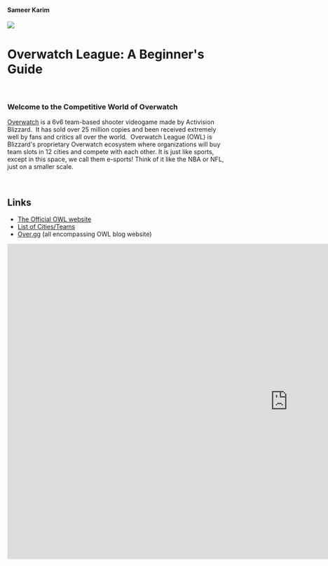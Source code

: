 <head>
  <h4>Sameer Karim</h4>
  <img src="https://cdn2.vox-cdn.com/thumbor/RShOAkEkGF_zSp0a4aMh3jOqpmQ=/0x1080/volume-assets.voxmedia.com/production/067e080d8cc7a3b23a5fc0effe0fef0f/vlcsnap-2016-11-04-14h34m55s401.png" />
  <h1>Overwatch League: A Beginner's Guide</h1>
  <h3>Welcome to the Competitive World of Overwatch</h3>
  <p><a href="https://playoverwatch.com/en-us/game/overview/">Overwatch</a> is a 6v6 team-based shooter videogame made by Activision Blizzard.  It has sold over 25 million copies and been received extremely well by fans and critics all over the world.  Overwatch League (OWL) is Blizzard's proprietary Overwatch ecosystem where organizations will buy team slots in 12 cities and compete with each other. It is just like sports, except in this space, we call them e-sports! Think of it like the NBA or NFL, just on a smaller scale. </p>  
  </head>
  <div>
  <h2>Links</h2>
<ul>
  <li><a href="https://overwatchleague.com/en-us/">The Official OWL website</a></li>
  <li><a href="https://en.wikipedia.org/wiki/Overwatch_League#Teams">List of Cities/Teams</a></li>
  <li><a href="https://www.over.gg">Over.gg</a> (all encompassing OWL blog website)</li>
  </div>
  <div>
     <iframe width="1280" height="720" src="https://www.youtube.com/embed/OFHpK627XkI" frameborder="0" allowfullscreen></iframe>
  </div>
